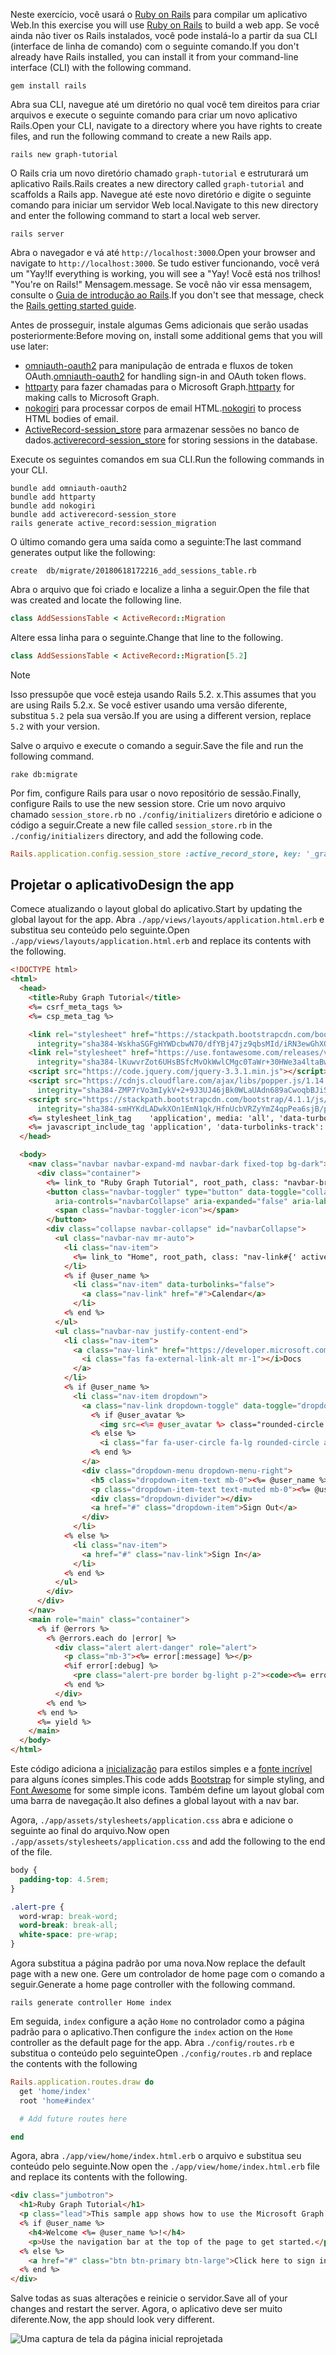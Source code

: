 <!-- markdownlint-disable MD002 MD041 -->

<span data-ttu-id="1ac0d-101">Neste exercício, você usará o [Ruby on Rails](https://rubyonrails.org/) para compilar um aplicativo Web.</span><span class="sxs-lookup"><span data-stu-id="1ac0d-101">In this exercise you will use [Ruby on Rails](https://rubyonrails.org/) to build a web app.</span></span> <span data-ttu-id="1ac0d-102">Se você ainda não tiver os Rails instalados, você pode instalá-lo a partir da sua CLI (interface de linha de comando) com o seguinte comando.</span><span class="sxs-lookup"><span data-stu-id="1ac0d-102">If you don't already have Rails installed, you can install it from your command-line interface (CLI) with the following command.</span></span>

```Shell
gem install rails
```

<span data-ttu-id="1ac0d-103">Abra sua CLI, navegue até um diretório no qual você tem direitos para criar arquivos e execute o seguinte comando para criar um novo aplicativo Rails.</span><span class="sxs-lookup"><span data-stu-id="1ac0d-103">Open your CLI, navigate to a directory where you have rights to create files, and run the following command to create a new Rails app.</span></span>

```Shell
rails new graph-tutorial
```

<span data-ttu-id="1ac0d-104">O Rails cria um novo diretório chamado `graph-tutorial` e estruturará um aplicativo Rails.</span><span class="sxs-lookup"><span data-stu-id="1ac0d-104">Rails creates a new directory called `graph-tutorial` and scaffolds a Rails app.</span></span> <span data-ttu-id="1ac0d-105">Navegue até este novo diretório e digite o seguinte comando para iniciar um servidor Web local.</span><span class="sxs-lookup"><span data-stu-id="1ac0d-105">Navigate to this new directory and enter the following command to start a local web server.</span></span>

```Shell
rails server
```

<span data-ttu-id="1ac0d-106">Abra o navegador e vá até `http://localhost:3000`.</span><span class="sxs-lookup"><span data-stu-id="1ac0d-106">Open your browser and navigate to `http://localhost:3000`.</span></span> <span data-ttu-id="1ac0d-107">Se tudo estiver funcionando, você verá um "Yay!</span><span class="sxs-lookup"><span data-stu-id="1ac0d-107">If everything is working, you will see a "Yay!</span></span> <span data-ttu-id="1ac0d-108">Você está nos trilhos! "</span><span class="sxs-lookup"><span data-stu-id="1ac0d-108">You're on Rails!"</span></span> <span data-ttu-id="1ac0d-109">Mensagem.</span><span class="sxs-lookup"><span data-stu-id="1ac0d-109">message.</span></span> <span data-ttu-id="1ac0d-110">Se você não vir essa mensagem, consulte o [Guia de introdução ao Rails](http://guides.rubyonrails.org/).</span><span class="sxs-lookup"><span data-stu-id="1ac0d-110">If you don't see that message, check the [Rails getting started guide](http://guides.rubyonrails.org/).</span></span>

<span data-ttu-id="1ac0d-111">Antes de prosseguir, instale algumas Gems adicionais que serão usadas posteriormente:</span><span class="sxs-lookup"><span data-stu-id="1ac0d-111">Before moving on, install some additional gems that you will use later:</span></span>

- <span data-ttu-id="1ac0d-112">[omniauth-oauth2](https://github.com/omniauth/omniauth-oauth2) para manipulação de entrada e fluxos de token OAuth.</span><span class="sxs-lookup"><span data-stu-id="1ac0d-112">[omniauth-oauth2](https://github.com/omniauth/omniauth-oauth2) for handling sign-in and OAuth token flows.</span></span>
- <span data-ttu-id="1ac0d-113">[httparty](https://github.com/jnunemaker/httparty) para fazer chamadas para o Microsoft Graph.</span><span class="sxs-lookup"><span data-stu-id="1ac0d-113">[httparty](https://github.com/jnunemaker/httparty) for making calls to Microsoft Graph.</span></span>
- <span data-ttu-id="1ac0d-114">[nokogiri](https://github.com/sparklemotion/nokogiri) para processar corpos de email HTML.</span><span class="sxs-lookup"><span data-stu-id="1ac0d-114">[nokogiri](https://github.com/sparklemotion/nokogiri) to process HTML bodies of email.</span></span>
- <span data-ttu-id="1ac0d-115">[ActiveRecord-session_store](https://github.com/rails/activerecord-session_store) para armazenar sessões no banco de dados.</span><span class="sxs-lookup"><span data-stu-id="1ac0d-115">[activerecord-session_store](https://github.com/rails/activerecord-session_store) for storing sessions in the database.</span></span>

<span data-ttu-id="1ac0d-116">Execute os seguintes comandos em sua CLI.</span><span class="sxs-lookup"><span data-stu-id="1ac0d-116">Run the following commands in your CLI.</span></span>

```Shell
bundle add omniauth-oauth2
bundle add httparty
bundle add nokogiri
bundle add activerecord-session_store
rails generate active_record:session_migration
```

<span data-ttu-id="1ac0d-117">O último comando gera uma saída como a seguinte:</span><span class="sxs-lookup"><span data-stu-id="1ac0d-117">The last command generates output like the following:</span></span>

```Shell
create  db/migrate/20180618172216_add_sessions_table.rb
```

<span data-ttu-id="1ac0d-118">Abra o arquivo que foi criado e localize a linha a seguir.</span><span class="sxs-lookup"><span data-stu-id="1ac0d-118">Open the file that was created and locate the following line.</span></span>

```ruby
class AddSessionsTable < ActiveRecord::Migration
```

<span data-ttu-id="1ac0d-119">Altere essa linha para o seguinte.</span><span class="sxs-lookup"><span data-stu-id="1ac0d-119">Change that line to the following.</span></span>

```ruby
class AddSessionsTable < ActiveRecord::Migration[5.2]
```

> [!NOTE]
> <span data-ttu-id="1ac0d-120">Isso pressupõe que você esteja usando Rails 5.2. x.</span><span class="sxs-lookup"><span data-stu-id="1ac0d-120">This assumes that you are using Rails 5.2.x.</span></span> <span data-ttu-id="1ac0d-121">Se você estiver usando uma versão diferente, substitua `5.2` pela sua versão.</span><span class="sxs-lookup"><span data-stu-id="1ac0d-121">If you are using a different version, replace `5.2` with your version.</span></span>

<span data-ttu-id="1ac0d-122">Salve o arquivo e execute o comando a seguir.</span><span class="sxs-lookup"><span data-stu-id="1ac0d-122">Save the file and run the following command.</span></span>

```Shell
rake db:migrate
```

<span data-ttu-id="1ac0d-123">Por fim, configure Rails para usar o novo repositório de sessão.</span><span class="sxs-lookup"><span data-stu-id="1ac0d-123">Finally, configure Rails to use the new session store.</span></span> <span data-ttu-id="1ac0d-124">Crie um novo arquivo chamado `session_store.rb` no `./config/initializers` diretório e adicione o código a seguir.</span><span class="sxs-lookup"><span data-stu-id="1ac0d-124">Create a new file called `session_store.rb` in the `./config/initializers` directory, and add the following code.</span></span>

```ruby
Rails.application.config.session_store :active_record_store, key: '_graph_app_session'
```

## <a name="design-the-app"></a><span data-ttu-id="1ac0d-125">Projetar o aplicativo</span><span class="sxs-lookup"><span data-stu-id="1ac0d-125">Design the app</span></span>

<span data-ttu-id="1ac0d-126">Comece atualizando o layout global do aplicativo.</span><span class="sxs-lookup"><span data-stu-id="1ac0d-126">Start by updating the global layout for the app.</span></span> <span data-ttu-id="1ac0d-127">Abra `./app/views/layouts/application.html.erb` e substitua seu conteúdo pelo seguinte.</span><span class="sxs-lookup"><span data-stu-id="1ac0d-127">Open `./app/views/layouts/application.html.erb` and replace its contents with the following.</span></span>

```html
<!DOCTYPE html>
<html>
  <head>
    <title>Ruby Graph Tutorial</title>
    <%= csrf_meta_tags %>
    <%= csp_meta_tag %>

    <link rel="stylesheet" href="https://stackpath.bootstrapcdn.com/bootstrap/4.1.1/css/bootstrap.min.css"
      integrity="sha384-WskhaSGFgHYWDcbwN70/dfYBj47jz9qbsMId/iRN3ewGhXQFZCSftd1LZCfmhktB" crossorigin="anonymous">
    <link rel="stylesheet" href="https://use.fontawesome.com/releases/v5.1.0/css/all.css"
      integrity="sha384-lKuwvrZot6UHsBSfcMvOkWwlCMgc0TaWr+30HWe3a4ltaBwTZhyTEggF5tJv8tbt" crossorigin="anonymous">
    <script src="https://code.jquery.com/jquery-3.3.1.min.js"></script>
    <script src="https://cdnjs.cloudflare.com/ajax/libs/popper.js/1.14.3/umd/popper.min.js"
      integrity="sha384-ZMP7rVo3mIykV+2+9J3UJ46jBk0WLaUAdn689aCwoqbBJiSnjAK/l8WvCWPIPm49" crossorigin="anonymous"></script>
    <script src="https://stackpath.bootstrapcdn.com/bootstrap/4.1.1/js/bootstrap.min.js"
      integrity="sha384-smHYKdLADwkXOn1EmN1qk/HfnUcbVRZyYmZ4qpPea6sjB/pTJ0euyQp0Mk8ck+5T" crossorigin="anonymous"></script>
    <%= stylesheet_link_tag    'application', media: 'all', 'data-turbolinks-track': 'reload' %>
    <%= javascript_include_tag 'application', 'data-turbolinks-track': 'reload' %>
  </head>

  <body>
    <nav class="navbar navbar-expand-md navbar-dark fixed-top bg-dark">
      <div class="container">
        <%= link_to "Ruby Graph Tutorial", root_path, class: "navbar-brand" %>
        <button class="navbar-toggler" type="button" data-toggle="collapse" data-target="#navbarCollapse"
          aria-controls="navbarCollapse" aria-expanded="false" aria-label="Toggle navigation">
          <span class="navbar-toggler-icon"></span>
        </button>
        <div class="collapse navbar-collapse" id="navbarCollapse">
          <ul class="navbar-nav mr-auto">
            <li class="nav-item">
              <%= link_to "Home", root_path, class: "nav-link#{' active' if controller.controller_name == 'home'}" %>
            </li>
            <% if @user_name %>
              <li class="nav-item" data-turbolinks="false">
                <a class="nav-link" href="#">Calendar</a>
              </li>
            <% end %>
          </ul>
          <ul class="navbar-nav justify-content-end">
            <li class="nav-item">
              <a class="nav-link" href="https://developer.microsoft.com/graph/docs/concepts/overview" target="_blank">
                <i class="fas fa-external-link-alt mr-1"></i>Docs
              </a>
            </li>
            <% if @user_name %>
              <li class="nav-item dropdown">
                <a class="nav-link dropdown-toggle" data-toggle="dropdown" href="#" role="button" aria-haspopup="true" aria-expanded="false">
                  <% if @user_avatar %>
                    <img src=<%= @user_avatar %> class="rounded-circle align-self-center mr-2" style="width: 32px;">
                  <% else %>
                    <i class="far fa-user-circle fa-lg rounded-circle align-self-center mr-2" style="width: 32px;"></i>
                  <% end %>
                </a>
                <div class="dropdown-menu dropdown-menu-right">
                  <h5 class="dropdown-item-text mb-0"><%= @user_name %></h5>
                  <p class="dropdown-item-text text-muted mb-0"><%= @user_email %></p>
                  <div class="dropdown-divider"></div>
                  <a href="#" class="dropdown-item">Sign Out</a>
                </div>
              </li>
            <% else %>
              <li class="nav-item">
                <a href="#" class="nav-link">Sign In</a>
              </li>
            <% end %>
          </ul>
        </div>
      </div>
    </nav>
    <main role="main" class="container">
      <% if @errors %>
        <% @errors.each do |error| %>
          <div class="alert alert-danger" role="alert">
            <p class="mb-3"><%= error[:message] %></p>
            <%if error[:debug] %>
              <pre class="alert-pre border bg-light p-2"><code><%= error[:debug] %></code></pre>
            <% end %>
          </div>
        <% end %>
      <% end %>
      <%= yield %>
    </main>
  </body>
</html>
```

<span data-ttu-id="1ac0d-128">Este código adiciona a [inicialização](http://getbootstrap.com/) para estilos simples e a [fonte incrível](https://fontawesome.com/) para alguns ícones simples.</span><span class="sxs-lookup"><span data-stu-id="1ac0d-128">This code adds [Bootstrap](http://getbootstrap.com/) for simple styling, and [Font Awesome](https://fontawesome.com/) for some simple icons.</span></span> <span data-ttu-id="1ac0d-129">Também define um layout global com uma barra de navegação.</span><span class="sxs-lookup"><span data-stu-id="1ac0d-129">It also defines a global layout with a nav bar.</span></span>

<span data-ttu-id="1ac0d-130">Agora, `./app/assets/stylesheets/application.css` abra e adicione o seguinte ao final do arquivo.</span><span class="sxs-lookup"><span data-stu-id="1ac0d-130">Now open `./app/assets/stylesheets/application.css` and add the following to the end of the file.</span></span>

```css
body {
  padding-top: 4.5rem;
}

.alert-pre {
  word-wrap: break-word;
  word-break: break-all;
  white-space: pre-wrap;
}
```

<span data-ttu-id="1ac0d-131">Agora substitua a página padrão por uma nova.</span><span class="sxs-lookup"><span data-stu-id="1ac0d-131">Now replace the default page with a new one.</span></span> <span data-ttu-id="1ac0d-132">Gere um controlador de home page com o comando a seguir.</span><span class="sxs-lookup"><span data-stu-id="1ac0d-132">Generate a home page controller with the following command.</span></span>

```Shell
rails generate controller Home index
```

<span data-ttu-id="1ac0d-133">Em seguida, `index` configure a ação `Home` no controlador como a página padrão para o aplicativo.</span><span class="sxs-lookup"><span data-stu-id="1ac0d-133">Then configure the `index` action on the `Home` controller as the default page for the app.</span></span> <span data-ttu-id="1ac0d-134">Abra `./config/routes.rb` e substitua o conteúdo pelo seguinte</span><span class="sxs-lookup"><span data-stu-id="1ac0d-134">Open `./config/routes.rb` and replace the contents with the following</span></span>

```ruby
Rails.application.routes.draw do
  get 'home/index'
  root 'home#index'

  # Add future routes here

end
```

<span data-ttu-id="1ac0d-135">Agora, abra `./app/view/home/index.html.erb` o arquivo e substitua seu conteúdo pelo seguinte.</span><span class="sxs-lookup"><span data-stu-id="1ac0d-135">Now open the `./app/view/home/index.html.erb` file and replace its contents with the following.</span></span>

```html
<div class="jumbotron">
  <h1>Ruby Graph Tutorial</h1>
  <p class="lead">This sample app shows how to use the Microsoft Graph API to access Outlook and OneDrive data from Ruby</p>
  <% if @user_name %>
    <h4>Welcome <%= @user_name %>!</h4>
    <p>Use the navigation bar at the top of the page to get started.</p>
  <% else %>
    <a href="#" class="btn btn-primary btn-large">Click here to sign in</a>
  <% end %>
</div>
```

<span data-ttu-id="1ac0d-136">Salve todas as suas alterações e reinicie o servidor.</span><span class="sxs-lookup"><span data-stu-id="1ac0d-136">Save all of your changes and restart the server.</span></span> <span data-ttu-id="1ac0d-137">Agora, o aplicativo deve ser muito diferente.</span><span class="sxs-lookup"><span data-stu-id="1ac0d-137">Now, the app should look very different.</span></span>

![Uma captura de tela da página inicial reprojetada](./images/create-app-01.png)
